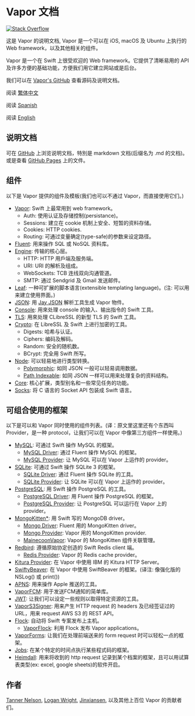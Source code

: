 # Vapor 文档

[![Stack Overflow](https://img.shields.io/stackexchange/stackoverflow/t/vapor.svg)](http://stackoverflow.com/questions/tagged/vapor)

这是 Vapor 的说明文档, Vapor 是一个可以在 iOS, macOS 及 Ubuntu 上执行的 Web framework，以及其他相关的组件。

Vapor 是一个在 Swift 上很受欢迎的 Web framework。它提供了清晰易用的 API 及许多方便的基础功能，方便我们用它建立网站或是后台。

我们可以在 [Vapor's GitHub](https://github.com/vapor/vapor) 查看源码及说明文档。

阅读 [繁体中文](https://github.com/vapor/documentation/1.5/README.zh-hant.md)

阅读 [Spanish](https://github.com/vapor/documentation/1.5/README.es.md)

阅读 [English](https://github.com/vapor/documentation/1.5/README.md)

## 说明文档

可在 [GitHub](https://github.com/vapor/documentation) 上浏览说明文档，特別是 markdown 文档(后缀名为 .md 的文档)。或是查看 [GitHub Pages](https://vapor.github.io/documentation/) 上的文件。

## 组件
以下是 Vapor 提供的组件及模板(我们也可以不通过 Vapor，而直接使用它们。)

- [Vapor](https://github.com/vapor/vapor): Swift 上最常用到 web framework。
	- Auth: 使用认证及存储控制(persistance)。
	- Sessions: 建立在 cookie 机制上安全、短暂的资料存储。
	- Cookies: HTTP cookies.
	- Routing: 可通过变量确定(type-safe)的参数来设定路径。
- [Fluent](https://github.com/vapor/fluent): 用来操作 SQL 或 NoSQL 资料库。
- [Engine](https://github.com/vapor/engine): 传输的核心层。
	- HTTP: HTTP 用戶端及服务端。
	- URI: URI 的解析及组成。
	- WebSockets: TCB 连线双向沟通管道。
	- SMTP: 通过 Sendgrid 及 Gmail 发送邮件。
- [Leaf](https://github.com/vapor/leaf): 一种可扩展的脚本语言(extensible templating language)。(注: 可以用来建立使用界面。)
- [JSON](https://github.com/vapor/json): 用 [Jay JSON]((https://github.com/dantoml/jay)) 解析工具生成 Vapor 物件。
- [Console](https://github.com/vapor/console): 用來处理 console 的输入、输出指令的  Swift 工具。
- [TLS](https://github.com/vapor/tls): 用來处理 CLibreSSL 的新型 TLS 的 Swift 工具。
- [Crypto](https://github.com/vapor/crypto): 在 LibreSSL 及 Swift 上进行加密的工具。
	- Digests: 哈希与认证。
	- Ciphers: 编码及解码。
	- Random: 安全的随机数。
	- BCrypt: 完全用 Swift 所写。
- [Node](https://github.com/vapor/node): 可以轻易地进行类型转换。
	- [Polymorphic](https://github.com/vapor/polymorphic): 如同 JSON 一般可以轻易调用数据。
	- [Path Indexable](https://github.com/vapor/path-indexable): 如同 JSON 一样可以用来处理复杂的资料结构。
- [Core](https://github.com/vapor/core): 核心扩展，类型别名和一些常见任务的功能。
- [Socks](https://github.com/vapor/socks): 将 C 语言的 Socket API 包装成 Swift 语言。

## 可组合使用的框架

以下是可以和 Vapor 同时使用的组件列表。(译：原文里这里还有个东西叫 Provider，是一种 protocol，让我们可以在 Vapor 中像第三方组件一样使用。)

- [MySQL](https://github.com/vapor/mysql): 可通过 Swift 操作 MySQL 的框架。
	- [MySQL Driver](https://github.com/vapor/mysql-driver): 通过 Fluent 操作 MySQL 的框架。
	- [MySQL Provider](https://github.com/vapor/mysql-provider): 让 MySQL 可以在 Vapor 上运作的 provider。
- [SQLite](https://github.com/vapor/sqlite): 可通过 Swift 操作 SQLite 3 的框架。
	- [SQLite Driver](https://github.com/vapor/sqlite-driver): 通过 Fluent 操作 SQLite 的工具。
	- [SQLite Provider](https://github.com/vapor/sqlite-provider): 让 SQLite 可以在 Vapor 上运作的 provider。
- [PostgreSQL](https://github.com/vapor/postgresql): 用 Swift 操作 PostgreSQL 的工具。
	- [PostgreSQL Driver](https://github.com/vapor/postgresql-driver): 用 Fluent 操作 PostgreSQL 的框架。
	- [PostgreSQL Provider](https://github.com/vapor/postgresql-provider): 让 PostgreSQL 可以运行在 Vapor 上的 provider。
- [MongoKitten*](https://github.com/OpenKitten/MongoKitten): 用 Swift 写的 MongoDB driver。
	- [Mongo Driver](https://github.com/vapor/mongo-driver): Fluent 用的 MongoKitten driver。
	- [Mongo Provider](https://github.com/vapor/mongo-provider): Vapor 用的 MongoKitten provider.
	- [MainecoonVapor](https://github.com/OpenKitten/MainecoonVapor): Vapor 的 MongoKitten 组件关联管理。
- [Redbird](https://github.com/vapor/redbird): 遵循原始协定创造的 Swift Redis client 端。
	- [Redis Provider](https://github.com/vapor/redis-provider): Vapor 的 Redis cache provider。
- [Kitura Provider](https://github.com/vapor/kitura-provider): 在 Vapor 中使用 IBM 的 Kitura HTTP Server。
- [SwiftyBeaver](https://github.com/SwiftyBeaver/SwiftyBeaver-Vapor): 在 Vapor 中使用 SwiftBeaver 的框架。(译注: 像强化版的 NSLog() 或 print())
- [APNS](https://github.com/matthijs2704/vapor-apns): 用来操作 Apple 推送的工具。
- [VaporFCM](https://github.com/mdab121/vapor-fcm): 用于发送FCM通知的简单库。
- [JWT](https://github.com/siemensikkema/vapor-jwt): 让我们可以设定一些规则以取得特定资源的工具。
- [VaporS3Signer](https://github.com/JustinM1/VaporS3Signer): 用来产生 HTTP request 的 headers 及已经签证过的 URL，用来 request AWS S3 的 REST API。
- [Flock](https://github.com/jakeheis/Flock): 自动将 Swift 专案发布上主机。
	- [VaporFlock](https://github.com/jakeheis/VaporFlock): 利用 Flock 发布 Vapor applications。
- [VaporForms](https://github.com/bygri/vapor-forms): 让我们在处理前端送来的 form request 时可以轻松一点的框架。
- [Jobs](https://github.com/BrettRToomey/Jobs): 在某个特定的时间点执行某些程式码的框架。
- [Heimdall](https://github.com/himani93/heimdall): 用来将收到的 http request 记录到某个档案的框架，且可以用试算表类型(ex: excel, google sheets)的软件开启。


## 作者

[Tanner Nelson](mailto:tanner@qutheory.io), [Logan Wright](mailto:logan@qutheory.io), [Jinxiansen](mailto:hi@jinxiansen.com), 以及其他上百位 Vapor 的贡献者们。
